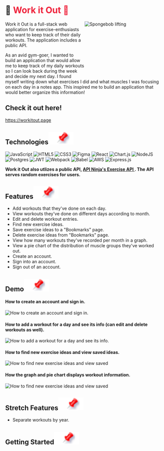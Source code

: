 # :muscle:	 <span style="color:#ef233c">Work it Out :muscle:
<img src="https://media.tenor.com/ZFUJ2eZcm2IAAAAd/work-out-excercise.gif" align="right"
     alt="Spongebob lifting" width="250" height="178">


Work it Out is a full-stack web application for  exercise-enthusiasts who want to keep track of their daily workouts. The application includes a public API.

As an avid gym-goer, I wanted to build an application that would allow me to keep track of my daily workouts so I can look back during the week and decide my next day. I found myself writing down what exercises I did and what muscles I was focusing on each day in a notes app.  This inspired me to build an application that would better organize this information!

## Check it out here!
https://workitout.page

## Technologies[![](https://raw.githubusercontent.com/aregtech/areg-sdk/master/docs/img/pin.svg)](#pin)
![JavaScript](https://img.shields.io/badge/javascript-%23323330.svg?style=for-the-badge&logo=javascript&logoColor=%23F7DF1E)
![HTML5](https://img.shields.io/badge/html5-%23E34F26.svg?style=for-the-badge&logo=html5&logoColor=white)
![CSS3](https://img.shields.io/badge/css3-%231572B6.svg?style=for-the-badge&logo=css3&logoColor=white)
![Figma](https://img.shields.io/badge/figma-%23F24E1E.svg?style=for-the-badge&logo=figma&logoColor=white)
![React](https://img.shields.io/badge/react-%2320232a.svg?style=for-the-badge&logo=react&logoColor=%2361DAFB)
![Chart.js](https://img.shields.io/badge/chart.js-F5788D.svg?style=for-the-badge&logo=chart.js&logoColor=white)
![NodeJS](https://img.shields.io/badge/node.js-6DA55F?style=for-the-badge&logo=node.js&logoColor=white)
![Postgres](https://img.shields.io/badge/postgres-%23316192.svg?style=for-the-badge&logo=postgresql&logoColor=white)
![JWT](https://img.shields.io/badge/JWT-black?style=for-the-badge&logo=JSON%20web%20tokens)
![Webpack](https://img.shields.io/badge/webpack-%238DD6F9.svg?style=for-the-badge&logo=webpack&logoColor=black)
![Babel](https://img.shields.io/badge/Babel-F9DC3e?style=for-the-badge&logo=babel&logoColor=black)
![AWS](https://img.shields.io/badge/AWS-%23FF9900.svg?style=for-the-badge&logo=amazon-aws&logoColor=white)
![Express.js](https://img.shields.io/badge/express.js-%23404d59.svg?style=for-the-badge&logo=express&logoColor=%2361DAFB)

**Work it Out also utlizes a public API, [API Ninja's Exercise API ](https://api-ninjas.com/api/exercises). The API serves random exercises for users.**

## Features[![](https://raw.githubusercontent.com/aregtech/areg-sdk/master/docs/img/pin.svg)](#pin)
* Add workouts that they've done on each day.
* View workouts they've done on different days according to month.
* Edit and delete workout entries.
* Find new exercise ideas.
* Save exercise ideas to a "Bookmarks" page.
* Delete exercise ideas from "Bookmarks" page.
* View how many workouts they've recorded per month in a graph.
* View a pie chart of the distribution of muscle groups they've worked out.
* Create an account.
* Sign into an account.
* Sign out  of an account.
## Demo[![](https://raw.githubusercontent.com/aregtech/areg-sdk/master/docs/img/pin.svg)](#pin)
#### How to create an account and sign in.
![ How to create an account and sign in. ](/gifs/signin.gif)
#### How to add a workout for a day and see its info (can edit and delete workouts as well).
![ How to add a workout for a day and see its info. ](/gifs/path.gif)
#### How to find new exercise ideas and view saved ideas.
![How to find new exercise ideas and view saved ](/gifs/path.gif)
#### How the graph and pie chart displays workout information.
![How to find new exercise ideas and view saved ](/gifs/path.gif)
## Stretch Features[![](https://raw.githubusercontent.com/aregtech/areg-sdk/master/docs/img/pin.svg)](#pin)
* Separate workouts by year.
## Getting Started[![](https://raw.githubusercontent.com/aregtech/areg-sdk/master/docs/img/pin.svg)](#pin)
